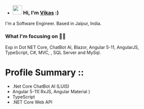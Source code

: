 - ### <img src="https://media.giphy.com/media/hvRJCLFzcasrR4ia7z/giphy.gif" width="30px"> Hi, I'm [Vikas](https://vikaskumar4ever.github.io/) :)
I'm a Software Engineer. Based in Jaipur, India.
### What I'm focusing on 👨‍💻
Exp in  Dot NET Core, ChatBot AI, Blazor, Angular 5-11, AngularJS, TypeScript, C#, MVC, , SQL Server and MySql.
# Profile Summary ::
- .Net Core ChatBot AI (LUIS)
- Angular 5-11( RxJS, Angular Material )
- TypeScript
- .NET Core Web API
 
<!---
vikaskumar4ever/vikaskumar4ever is a ✨ special ✨ repository because its `README.md` (this file) appears on your GitHub profile.
You can click the Preview link to take a look at your changes.
--->
